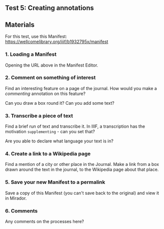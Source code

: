 ## Test 5: Creating annotations

## Materials

For this test, use this Manifest:
https://wellcomelibrary.org/iiif/b1932795x/manifest


### 1. Loading a Manifest

Opening the URL above in the Manifest Editor.

### 2. Comment on something of interest

Find an interesting feature on a page of the journal.
How would you make a _commenting_ annotation on this feature?

Can you draw a box round it?
Can you add some text?

### 3. Transcribe a piece of text

Find a brief run of text and transcribe it.
In IIIF, a transcription has the motivation `supplementing` - can you set that?

Are you able to declare what language your text is in?

### 4. Create a link to a Wikipedia page

Find a mention of a city or other place in the Journal.
Make a link from a box drawn around the text in the journal, to the Wikipedia page about that place.

### 5. Save your new Manifest to a permalink

Save a copy of this Manifest (you can't save back to the original) and view it in Mirador.

### 6. Comments

Any comments on the processes here?
